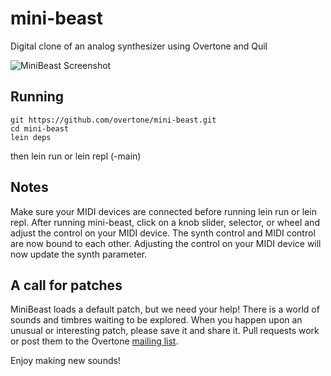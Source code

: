 mini-beast
==========

Digital clone of an analog synthesizer using Overtone and Quil

<img src="https://github.com/overtone/mini-beast/raw/master/doc/minibeast.png" alt="MiniBeast Screenshot" />

## Running
    git https://github.com/overtone/mini-beast.git
    cd mini-beast
    lein deps
then
    lein run
or
    lein repl
    (-main)

## Notes
Make sure your MIDI devices are connected before running lein run or lein repl.
After running mini-beast,  click on a knob slider, selector, or wheel and adjust the control on your MIDI device.
The synth control and MIDI control  are now bound to each other. Adjusting the control on your MIDI device
will now update the synth parameter.

## A call for patches
MiniBeast loads a default patch, but we need your help! There is a world of sounds and timbres waiting to be explored.
When you happen upon an unusual or interesting patch, please save it and share it. Pull requests work or post them to
the Overtone [mailing list](http://groups.google.com/group/overtone). 

Enjoy making new sounds!


